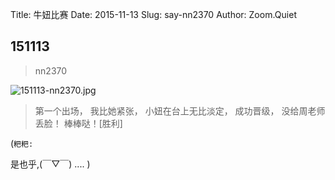 Title: 牛妞比赛
Date: 2015-11-13
Slug: say-nn2370
Author: Zoom.Quiet


## 151113
> nn2370

![151113-nn2370.jpg](http://momoko.zoomquiet.top/niuniu-albums/nn2015/151113-nn2370.jpg?imageView2/2/w/420)

> 第一个出场，
> 我比她紧张，
> 小妞在台上无比淡定，
> 成功晋级，
> 没给周老师丢脸！
> 棒棒哒！[胜利]



(`粑粑:` 

是也乎,(￣▽￣)
....
)

